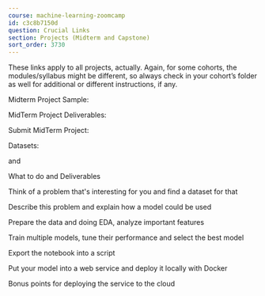 ```yaml
---
course: machine-learning-zoomcamp
id: c3c8b7150d
question: Crucial Links
section: Projects (Midterm and Capstone)
sort_order: 3730
---
```


These links apply to all projects, actually. Again, for some cohorts, the modules/syllabus might be different, so always check in your cohort’s folder as well for additional or different instructions, if any.

Midterm Project Sample:

MidTerm Project Deliverables:

Submit MidTerm Project:

Datasets:

and

What to do and Deliverables

Think of a problem that's interesting for you and find a dataset for that

Describe this problem and explain how a model could be used

Prepare the data and doing EDA, analyze important features

Train multiple models, tune their performance and select the best model

Export the notebook into a script

Put your model into a web service and deploy it locally with Docker

Bonus points for deploying the service to the cloud

